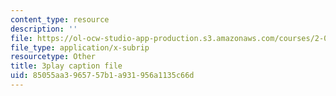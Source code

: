 ```yaml
---
content_type: resource
description: ''
file: https://ol-ocw-studio-app-production.s3.amazonaws.com/courses/2-003sc-engineering-dynamics-fall-2011/85055aa3965757b1a931956a1135c66d_wERH7LtoUuE.vtt
file_type: application/x-subrip
resourcetype: Other
title: 3play caption file
uid: 85055aa3-9657-57b1-a931-956a1135c66d
---
```

